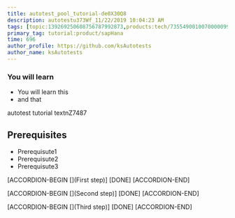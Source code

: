 ```yaml
---
title: autotest_pool_tutorial-de0X30Q8
description: autotestu373Wf_11/22/2019 10:04:23 AM
tags: [topic:139269250608756787992873,products:tech/73554900100700000996,tutorial:experience/advanced]
primary_tag: tutorial:product/sapHana
time: 696
author_profile: https://github.com/ksAutotests
author_name: ksAutotests
---
```

### You will learn
- You will learn this
- and that

autotest tutorial textnZ7487

## Prerequisites
- Prerequisute1
- Prerequisute2
- Prerequisute3

[ACCORDION-BEGIN [](First step)]
[DONE]
[ACCORDION-END]

[ACCORDION-BEGIN [](Second step)]
[DONE]
[ACCORDION-END]

[ACCORDION-BEGIN [](Third step)]
[DONE]
[ACCORDION-END]

